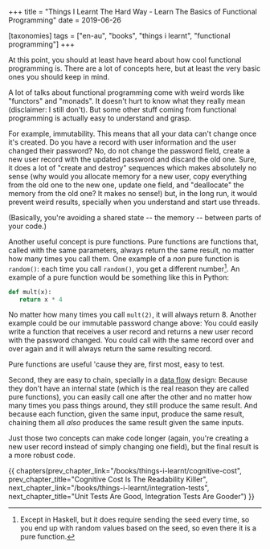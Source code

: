 +++
title = "Things I Learnt The Hard Way - Learn The Basics of Functional Programming"
date = 2019-06-26

[taxonomies]
tags = ["en-au", "books", "things i learnt", "functional programming"]
+++

At this point, you should at least have heard about how cool functional
programming is. There are a lot of concepts here, but at least the very basic
ones you should keep in mind.

<!-- more -->

A lot of talks about functional programming come with weird words like
"functors" and "monads". It doesn't hurt to know what they really mean
(disclaimer: I still don't). But some other stuff coming from functional
programming is actually easy to understand and grasp.

For example, immutability. This means that all your data can't change once
it's created. Do you have a record with user information and the user changed
their password? No, do not change the password field, create a new user record
with the updated password and discard the old one. Sure, it does a lot of
"create and destroy" sequences which makes absolutely no sense (why would you
allocate memory for a new user, copy everything from the old one to the new
one, update one field, and "deallocate" the memory from the old one? It makes
no sense!) but, in the long run, it would prevent weird results, specially
when you understand and start use threads.

(Basically, you're avoiding a shared state -- the memory -- between parts of
your code.)

Another useful concept is pure functions. Pure functions are functions that,
called with the same parameters, always return the same result, no matter how
many times you call them. One example of a _non_ pure function is `random()`:
each time you call `random()`, you get a different number[^1]. An example of a
pure function would be something like this in Python:

```python
def mult(x):
   return x * 4
```

No matter how many times you call `mult(2)`, it will always return 8. Another
example could be our immutable password change above: You could easily write a
function that receives a user record and returns a new user record with the
password changed. You could call with the same record over and over again and
it will always return the same resulting record.

Pure functions are useful 'cause they are, first most, easy to test.

Second, they are easy to chain, specially in a [data
flow](/books/things-i-learnt/data-flow) design: Because they don't have an
internal state (which is the real reason they are called pure functions), you
can easily call one after the other and no matter how many times you pass
things around, they still produce the same result. And because each function,
given the same input, produce the same result, chaining them all _also_
produces the same result given the same inputs.

Just those two concepts can make code longer (again, you're creating a new
user record instead of simply changing one field), but the final result is a
more robust code.

[^1]: Except in Haskell, but it does require sending the seed every time, so
  you end up with random values based on the seed, so even there it is a pure
  function.

{{ chapters(prev_chapter_link="/books/things-i-learnt/cognitive-cost", prev_chapter_title="Cognitive Cost Is The Readability Killer", next_chapter_link="/books/things-i-learnt/integration-tests", next_chapter_title="Unit Tests Are Good, Integration Tests Are Gooder") }}
